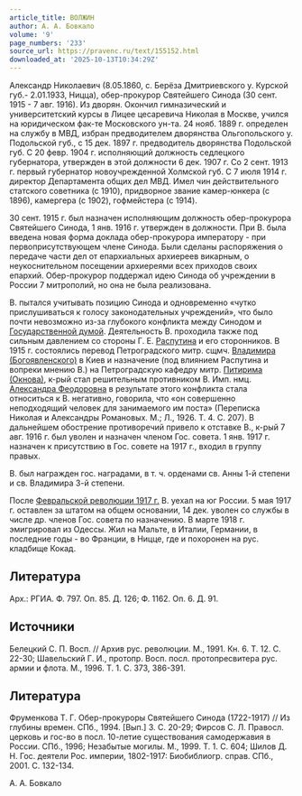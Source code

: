 ```yaml
---
article_title: ВОЛЖИН
author: А. А. Бовкало
volume: '9'
page_numbers: '233'
source_url: https://pravenc.ru/text/155152.html
downloaded_at: '2025-10-13T10:34:29Z'
---
```


Александр Николаевич (8.05.1860, с. Берёза Дмитриевского у. Курской губ.- 2.01.1933, Ницца), обер-прокурор Святейшего Синода (30 сент. 1915 - 7 авг. 1916). Из дворян. Окончил гимназический и университетский курсы в Лицее цесаревича Николая в Москве, учился на юридическом фак-те Московского ун-та. 24 нояб. 1889 г. определен на службу в МВД, избран предводителем дворянства Ольгопольского у. Подольской губ., с 15 дек. 1897 г. предводитель дворянства Подольской губ. С 20 февр. 1904 г. исполняющий должность седлецкого губернатора, утвержден в этой должности 6 дек. 1907 г. Со 2 сент. 1913 г. первый губернатор новоучрежденной Холмской губ. С 7 июля 1914 г. директор Департамента общих дел МВД. Имел чин действительного статского советника (с 1910), придворное звание камер-юнкера (с 1896), камергера (с 1902), гофмейстера (с 1914).

30 сент. 1915 г. был назначен исполняющим должность обер-прокурора Святейшего Синода, 1 янв. 1916 г. утвержден в должности. При В. была введена новая форма доклада обер-прокурора императору - при первоприсутствующем члене Синода. Были сделаны распоряжения о передаче части дел от епархиальных архиереев викарным, о неукоснительном посещении архиереями всех приходов своих епархий. Обер-прокурор поддержал идею Синода об учреждении в России 7 митрополий, но она не была реализована.

В. пытался учитывать позицию Синода и одновременно «чутко прислушиваться к голосу законодательных учреждений», что было почти невозможно из-за глубокого конфликта между Синодом и [Государственной думой](<https://pravenc.ru/text/Государственной думой.html>). Деятельность В. проходила также под сильным давлением со стороны Г. Е. [Распутина](https://pravenc.ru/text/Распутин.html) и его сторонников. В 1915 г. состоялись перевод Петроградского митр. сщмч. [Владимира (Богоявленского)](<https://pravenc.ru/text/Владимира (Богоявленского).html>) в Киев и назначение (под влиянием Распутина и вопреки мнению В.) на Петроградскую кафедру митр. [Питирима (Окнова)](<https://pravenc.ru/text/Питирима (Окнова).html>), к-рый стал решительным противником В. Имп. нмц. [Александра Феодоровна](<https://pravenc.ru/text/Александра Феодоровна.html>) в результате этого конфликта стала относиться к В. негативно, говорила, что «он совершенно неподходящий человек для занимаемого им поста» (Переписка Николая и Александры Романовых. М.; Л., 1926. Т. 4. С. 207). В дальнейшем обострение противоречий привело к отставке В., к-рый 7 авг. 1916 г. был уволен и назначен членом Гос. совета. 1 янв. 1917 г. назначен к присутствию в Гос. совете на 1917 г., входил в группу правых.

В. был награжден гос. наградами, в т. ч. орденами св. Анны 1-й степени и св. Владимира 3-й степени.

После [Февральской революции 1917 г.](<https://pravenc.ru/text/Февральской революции 1917 г .html>) В. уехал на юг России. 5 мая 1917 г. оставлен за штатом на общем основании, 14 дек. уволен со службы в числе др. членов Гос. совета по назначению. В марте 1918 г. эмигрировал из Одессы. Жил на Мальте, в Италии, Германии, в последние годы - во Франции, в Ницце, где и похоронен на рус. кладбище Кокад.

## Литература

Арх.: РГИА. Ф. 797. Оп. 85. Д. 126; Ф. 1162. Оп. 6. Д. 91.

## Источники

Белецкий С. П. Восп. // Архив рус. революции. М., 1991. Кн. 6. Т. 12. С. 22-30; Шавельский Г. И., протопр. Восп. посл. протопресвитера рус. армии и флота. М., 1996. Т. 1. С. 373, 386-391.

## Литература

Фруменкова Т. Г. Обер-прокуроры Святейшего Синода (1722-1917) // Из глубины времен. СПб., 1994. [Вып.] 3. С. 20-29; Фирсов С. Л. Правосл. церковь и гос-во в посл. 10-летие существования самодержавия в России. СПб., 1996; Незабытые могилы. М., 1999. Т. 1. С. 604; Шилов Д. Н. Гос. деятели Рос. империи, 1802-1917: Биобиблиогр. справ. СПб., 2001. С. 132-134.

А. А. Бовкало

